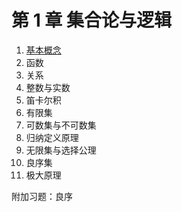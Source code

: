 # 第 1 章 集合论与逻辑

1. [基本概念](../../sec/01.0.md)
2. 函数
3. 关系
4. 整数与实数
5. 笛卡尔积
6. 有限集
7. 可数集与不可数集
8. 归纳定义原理
9. 无限集与选择公理
10. 良序集
11. 极大原理

附加习题：良序

